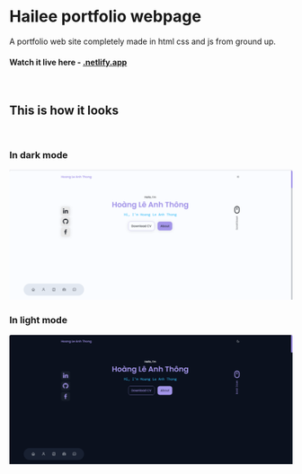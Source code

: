 # Hailee portfolio webpage

A portfolio web site completely made in html css and js from ground up.

#### Watch it live here - [.netlify.app](https://.netlify.app/)

<br>

## This is how it looks

<br>

### In dark mode

![In light mode](./preview/anhthong-light.png)

### In light mode

![In dark mode](./preview/anhthong-dark.png)
